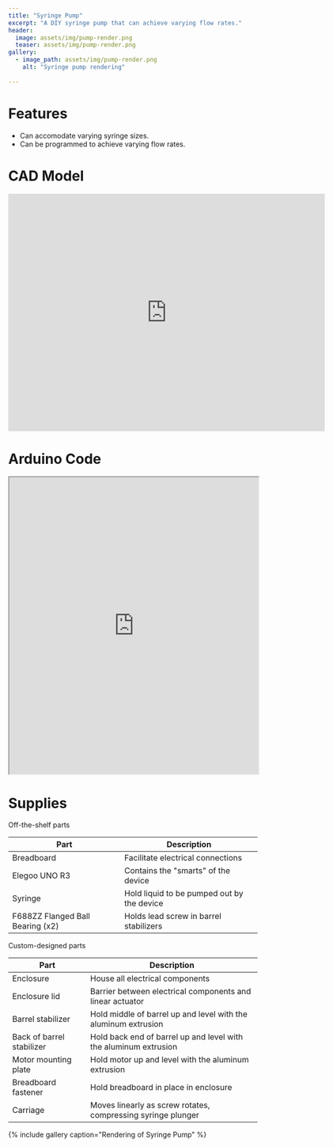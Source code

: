 ```yaml
---
title: "Syringe Pump"
excerpt: "A DIY syringe pump that can achieve varying flow rates."
header:
  image: assets/img/pump-render.png
  teaser: assets/img/pump-render.png
gallery:
  - image_path: assets/img/pump-render.png
    alt: "Syringe pump rendering"
   
---
```


# Features

* Can accomodate varying syringe sizes.
* Can be programmed to achieve varying flow rates.

# CAD Model
<iframe src="https://vanderbilt643.autodesk360.com/shares/public/SH512d4QTec90decfa6e3a88846cffcd0187?mode=embed" width="640" height="480" allowfullscreen="true" webkitallowfullscreen="true" mozallowfullscreen="true"  frameborder="0"></iframe>

# Arduino Code
<iframe src="https://docs.google.com/document/d/e/2PACX-1vSY45HmhXlK-GK7BBKmvlS7KyzTpgHUF3dQzUy6mMNF2LgMfBJjd6ALjxcJCUHS4gYRhCX21G6iZOkU/pub?embedded=true" width="100%" height="600"></iframe>

# Supplies
Off-the-shelf parts

| Part | Description |
| --- | --- |
| Breadboard | Facilitate electrical connections |
| Elegoo UNO R3 | Contains the "smarts" of the device |
| Syringe | Hold liquid to be pumped out by the device |
| F688ZZ Flanged Ball Bearing (x2) | Holds lead screw in barrel stabilizers |

Custom-designed parts

| Part | Description |
| --- | --- |
| Enclosure | House all electrical components |
| Enclosure lid | Barrier between electrical components and linear actuator |
| Barrel stabilizer | Hold middle of barrel up and level with the aluminum extrusion |
| Back of barrel stabilizer | Hold back end of barrel up and level with the aluminum extrusion |
| Motor mounting plate | Hold motor up and level with the aluminum extrusion |
| Breadboard fastener | Hold breadboard in place in enclosure |
| Carriage | Moves linearly as screw rotates, compressing syringe plunger |


{% include gallery caption="Rendering of Syringe Pump" %}

